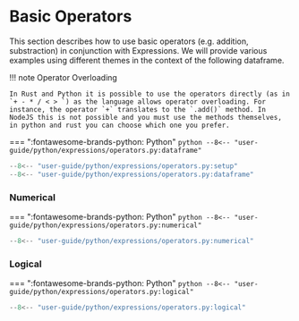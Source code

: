 # Basic Operators

This section describes how to use basic operators (e.g. addition, substraction) in conjunction with Expressions. We will provide various examples using different themes in the context of the following dataframe.

!!! note Operator Overloading

    In Rust and Python it is possible to use the operators directly (as in `+ - * / < > `) as the language allows operator overloading. For instance, the operator `+` translates to the `.add()` method. In NodeJS this is not possible and you must use the methods themselves, in python and rust you can choose which one you prefer.

=== ":fontawesome-brands-python: Python"
    ``` python
    --8<-- "user-guide/python/expressions/operators.py:dataframe"
    ```

```python exec="on" result="text" session="user-guide/operators"
--8<-- "user-guide/python/expressions/operators.py:setup"
--8<-- "user-guide/python/expressions/operators.py:dataframe"
```

### Numerical

=== ":fontawesome-brands-python: Python"
    ``` python
    --8<-- "user-guide/python/expressions/operators.py:numerical"
    ```

```python exec="on" result="text" session="user-guide/operators"
--8<-- "user-guide/python/expressions/operators.py:numerical"
```

### Logical

=== ":fontawesome-brands-python: Python"
    ``` python
    --8<-- "user-guide/python/expressions/operators.py:logical"
    ```

```python exec="on" result="text" session="user-guide/operators"
--8<-- "user-guide/python/expressions/operators.py:logical"
```